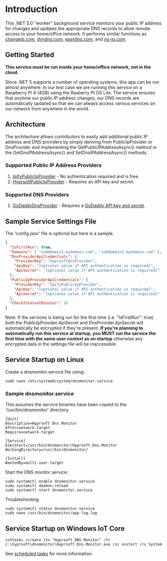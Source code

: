 # Introduction 
This .NET 5.0 "worker" background service monitors your public IP address for changes and updates the appropriate DNS records to allow remote access to your home/office network.
It performs similar functions as [changeip.com](https://changeip.com), [dyndns.com](https://dyndns.com), [easydns.com](https://easydns.com), and [no-ip.com](https://noip.com).

## Getting Started
<b>This service must be run inside your home/office network, not in the cloud.</b>

Since .NET 5 supports a number of operating systems, this app can be run almost anywhere.
In our test case we are running this service on a Raspberry PI 4 (4GB) using the Rasberry PI OS Lite.
The service ensures that anytime our public IP address changes, our DNS records are automatically updated so that we can always access various services on our network from anywhere in the world.

## Architecture
The architecture allows contributors to easily add additional public IP address and DNS providers by simply deriving from PublicIpProvider or DnsProvider and implementing the GetPublicIPAddressAsync() method or the GetDnsIPAddressAsync() and SetDnsIPAddressAsync() methods.

### Supported Public IP Address Providers
1. [IpifyPublicIpProvider](https://www.ipify.org/) - No authentication required and is free.
2. [HyprsoftPublicIpProvider](https://hyprsoftidentity.azurewebsites.net/) - Requires an API key and secret.

### Supported DNS Providers
1. [GoDaddyDnsProvider](https://www.godaddy.com/) - Requires a [GoDaddy API key and secret](https://developer.godaddy.com/keys).

## Sample Service Settings File
The 'config.json' file is optional but here is a sample.
~~~json
{
  "IsFirstRun": true,
  "Domains": [ "subdomain1.mydomain.com", "subdomain2.mydomain.com" ],
  "DnsProviderApiCredentials": {
    "ProviderKey": "HyprsoftDnsProvider",
    "ApiKey": "[optional value if API authentication is required]",
    "ApiSecret": "[optional value if API authentication is required]"
  },
  "PublicIpProviderApiCredentials": {
    "ProviderKey": "IpifyPublicIpProvider",
    "ApiKey": "[optional value if API authentication is required]",
    "ApiSecret": "[optional value if API authentication is required]"
  },
  "CheckIntervalMinutes": 10
}
~~~
Note: If the services is being run for the first time (i.e. "IsFirstRun": true) both the PublicIpProvider.ApiSecret and DnsProvider.ApiSecret will automatically be encrypted if they're present.
<b>If you're planning to automatically run this service at startup, you MUST run the service the first time with the same user context as on startup</b> otherwise any encrypted data in the settings file will be inaccessible.

## Service Startup on Linux
Create a dnsmonitor.service file using:
```
sudo nano /etc/systemd/system/dnsmonitor.service
```

### Sample dnsmonitor.service
This assumes the service binaries have been copied to the '/usr/bin/dnsmonitor' directory.
```
[Unit]
Description=Hyprsoft Dns Monitor
After=network.target
Require=network.target

[Service]
ExecStart=/usr/bin/dnsmonitor/Hyprsoft.Dns.Monitor
WorkingDirectory=/usr/bin/dnsmonitor/

[Install]
WantedBy=multi-user.target
```

Start the DNS monitor service:
```
sudo systemctl enable dnsmonitor.service
sudo systemctl daemon-reload
sudo systemctl start dnsmonitor.service
```
Troubleshooting
```
sudo systemctl status dnsmonitor.service
sudo nano /usr/bin/dnsmonitor/app-log.log
```

## Service Startup on Windows IoT Core
```
schtasks /create /tn "Hyprsoft DNS Monitor" /tr c:\hyprsoft\dnsmonitor\Hyprsoft.Dns.Monitor.exe /sc onstart /ru System
```
See [scheduled tasks](https://docs.microsoft.com/en-us/windows/desktop/taskschd/schtasks) for more information.
